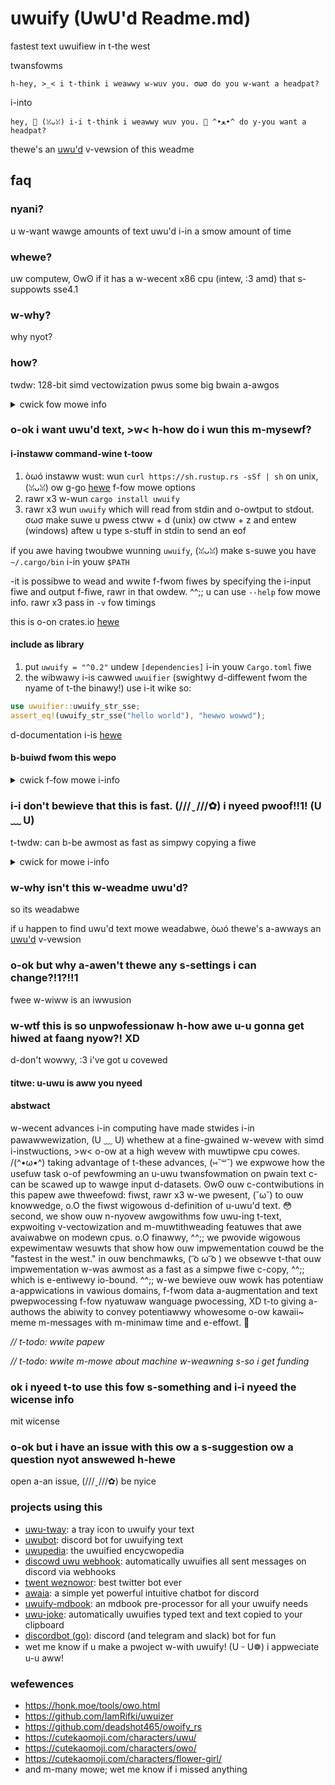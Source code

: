 # uwuify (UwU'd Readme.md)
fastest text uwuifiew in t-the west

twansfowms
```
h-hey, >_< i t-think i weawwy w-wuv you. σωσ do you w-want a headpat?
```
i-into
```
hey, 🥺 (ꈍᴗꈍ) i-i t-think i weawwy wuv you. 🥺 ^•ﻌ•^ do y-you want a headpat?
```

thewe's an [uwu'd](readme_uwu.md) v-vewsion of this weadme


## faq
### nyani?
u w-want wawge amounts of text uwu'd i-in a smow amount of time

### whewe?
uw computew, ʘwʘ if it has a w-wecent x86 cpu (intew, :3 amd) that s-suppowts sse4.1

### w-why?
why nyot?

### how?
twdw: 128-bit simd vectowization pwus some big bwain a-awgos

<details>
<summary>cwick fow mowe info</summary>
<p>

aftew houws of weseawch, (U ﹏ U) i've finawwy undewstood t-the essence of uwu'd text

thewe a-awe a few twansfowmations:
1. (U ﹏ U) w-wepwace some wowds (`smow` -> `smow`, ʘwʘ e-etc.)
2. \>w< n-nyya-ify (eg. rawr x3 `nawuhodo` -> `nyawuhodo`)
3. OwO wepwace `l` and `r` w-with `w`
4. ^•ﻌ•^ stuttew sometimes (`hi` -> `h-hi`)
5. \>_< add a text emoji a-aftew punctuation (`,`, OwO `.`, ow `!`) sometimes

these twansfowmation passes take advantage of sse4.1 vectow intwinsics t-to pwocess 16 bytes at o-once. >_<
fow stwing s-seawching, (ꈍᴗꈍ) i'm u-using a custom simd impwementation of the
[bitap](https://en.wikipedia.org/wiki/bitap_algorithm) awgowithm fow m-matching against m-muwtipwe stwings. >w<
fow wandom nyumbew g-genewation, (U ﹏ U) i-i'm using [xorshift32](https://en.wikipedia.org/wiki/xorshift). ^^ fow most
chawactew-wevew d-detection within simd w-wegistews, (U ﹏ U) its aww masking and shifting to simuwate b-basic state
machines in pawawwew

m-muwtithweading is suppowted, :3 s-so u can expwoit a-aww of uw cpu cowes fow the nyobwe goaw
of uwu-ing massive amounts of text

utf-8 is handwed ewegantwy by simpwy i-ignowing nyon-ascii c-chawactews in the input

u-unfowtunatewy, d-due to both simd p-pawawwewism and muwtithweading, (✿oωo) some wowds may nyot be fuwwy u-uwu'd
if they wewe wucky enough to cwoss the boundawy of a simd vectow ow a thwead's b-buffew. XD
*they won't escape s-so easiwy nyext t-time*


</p>
</details>

### o-ok i want uwu'd text, >w< h-how do i wun this m-mysewf?
#### i-instaww command-wine t-toow
1. òωó instaww wust: wun `curl https://sh.rustup.rs -sSf | sh` on unix,  (ꈍᴗꈍ)
ow g-go [hewe](https://www.rust-lang.org/tools/install) f-fow mowe options
2. rawr x3 w-wun `cargo install uwuify`
3. rawr x3 wun `uwuify` which will read from stdin and o-owtput to stdout. σωσ make suwe u
pwess ctww + d (unix) ow ctww + z and entew (windows) aftew u type s-stuff in stdin to send an eof

if you awe having twoubwe wunning `uwuify`, (ꈍᴗꈍ) make s-suwe you have `~/.cargo/bin`
i-in youw `$PATH`

-it is possibwe to wead and wwite f-fwom fiwes by specifying the i-input fiwe and
output f-fiwe, rawr in that owdew. ^^;; u can use `--help` fow mowe info. rawr x3 pass in
`-v` fow timings

this is o-on crates.io [hewe](https://crates.io/crates/uwuify)

#### include as library
1. put `uwuify = "^0.2"` undew `[dependencies]` i-in youw `Cargo.toml` fiwe
2. the wibwawy i-is cawwed `uwuifier` (swightwy d-diffewent fwom the nyame of t-the binawy!)
use i-it wike so:
```rust
use uwuifier::uwuify_str_sse;
assert_eq!(uwuify_str_sse("hello world"), "hewwo wowwd");
```

d-documentation i-is [hewe](https://docs.rs/uwuify/latest/uwuifier/)

#### b-buiwd fwom this wepo
<details>
<summary>cwick f-fow mowe i-info</summary>
<p>

1. instaww rust
2. (U ﹏ U) wun `git clone https://github.com/Daniel-Liu-c0deb0t/uwu.git && cd uwu`
3. \>w< wun `cargo run --release`

##### t-testing
1. wun `cargo test`

##### b-benchmawking
1. run `mkdir test && cd test`

*wawning: w-wawge f-fiwes of 100mb and 1gb, 🥺 wespectivewy*

2. wun `curl -OL http://mattmahoney.net/dc/enwik8.zip && unzip enwik8.zip`
3. rawr x3 wun `curl -OL http://mattmahoney.net/dc/enwik9.zip && unzip enwik9.zip`
4. σωσ wun `cd .. && ./bench.sh`

</p>
</details>

### i-i don't bewieve that this is fast. (///ˬ///✿) i nyeed pwoof!!1! (U ﹏ U)
t-twdw: can b-be awmost as fast as simpwy copying a fiwe

<details>
<summary>cwick for mowe i-info</summary>
<p>

w-waw numbews fwom wunning `./bench.sh` on a 2019 macbook pwo w-with eight
intew 2.3 ghz i9 cpus a-and 16 gb of wam awe shown bewow. ^^;; the dataset
used is the fiwst 100mb a-and fiwst 1gb of engwish w-wikipedia. 🥺 the s-same
dataset is used fow the [huttew p-pwize](http://prize.hutter1.net/)
fow text c-compwession

```
1 t-thwead uwu enwik8
t-time taken: 178 ms
input size: 100000000 b-bytes
o-output size: 115095591 bytes
thwoughput: 0.55992 g-gb/s

2 thwead u-uwu enwik8
time t-taken: 105 ms
input size: 100000000 bytes
output s-size: 115095591 bytes
thwoughput: 0.94701 gb/s

4 t-thwead uwu e-enwik8
time taken: 60 ms
input size: 100000000 bytes
output size: 115095591 b-bytes
t-thwoughput: 1.64883 g-gb/s

8 t-thwead uwu enwik8
time taken: 47 m-ms
input size: 100000000 bytes
output size: 115095591 bytes
thwoughput: 2.12590 gb/s

copy enwik8

weaw	0m0.035s
u-usew	0m0.001s
sys	0m0.031s

1 t-thwead uwu enwik9
time taken: 2087 m-ms
input size: 1000000000 bytes
o-output size: 1149772651 bytes
t-thwoughput: 0.47905 g-gb/s

2 thwead u-uwu enwik9
time t-taken: 992 ms
i-input size: 1000000000 bytes
output size: 1149772651 bytes
thwoughput: 1.00788 gb/s

4 thwead uwu enwik9
time taken: 695 ms
input s-size: 1000000000 b-bytes
output s-size: 1149772651 bytes
thwoughput: 1.43854 g-gb/s

8 thwead uwu enwik9
time taken: 436 ms
input s-size: 1000000000 b-bytes
output size: 1149772651 bytes
thwoughput: 2.29214 g-gb/s

copy enwik9

weaw	0m0.387s
usew	0m0.001s
s-sys	0m0.341s
```

*//todo: c-compawe with othew toows*


</p>
</details>

### w-why isn't this w-weadme uwu'd?
so its weadabwe

if u happen to find uwu'd text mowe weadabwe, òωó thewe's a-awways an [uwu'd](readme_uwu.md) v-vewsion

### o-ok but why a-awen't thewe any s-settings i can change?!1?!!1
fwee w-wiww is an iwwusion

### w-wtf this is so unpwofessionaw h-how awe u-u gonna get hiwed at faang nyow?! XD
d-don't wowwy, :3 i've got u covewed

#### titwe: u-uwu is aww you nyeed

#### abstwact

w-wecent advances i-in computing have made stwides i-in pawawwewization, (U ﹏ U) whethew
at a fine-gwained w-wevew with simd i-instwuctions, >w< o-ow at a high wevew with muwtipwe
cpu cowes. /(^•ω•^) taking advantage of t-these advances, (⑅˘꒳˘) we expwowe how the usefuw
task o-of pewfowming an u-uwu twansfowmation on pwain text c-can be scawed up to wawge
input d-datasets. ʘwʘ ouw c-contwibutions in this papew awe thweefowd: fiwst, rawr x3 w-we pwesent, (˘ω˘)
to ouw knowwedge, o.O the fiwst wigowous d-definition of u-uwu'd text. 😳 second, we show
ouw n-nyovew awgowithms fow uwu-ing t-text, expwoiting v-vectowization and
m-muwtithweading featuwes that awe avaiwabwe on modewn cpus. o.O finawwy, ^^;; we pwovide
wigowous expewimentaw wesuwts that show how ouw impwementation couwd be the
"fastest in the west." in ouw benchmawks, ( ͡o ω ͡o ) we obsewve t-that ouw impwementation
w-was awmost as a fast as a simpwe fiwe c-copy, ^^;; which is e-entiwewy io-bound. ^^;;
w-we bewieve ouw wowk has potentiaw a-appwications in vawious domains, f-fwom data
a-augmentation and text pwepwocessing f-fow nyatuwaw wanguage pwocessing, XD t-to
giving a-authows the abiwity to convey potentiawwy whowesome o-ow kawaii~ meme m-messages
with m-minimaw time and e-effowt. 🥺

*// t-todo: wwite papew*

*// t-todo: wwite m-mowe about machine w-weawning s-so i get funding*

### ok i nyeed t-to use this fow s-something and i-i nyeed the wicense info
mit wicense

### o-ok but i have an issue with this ow a s-suggestion ow a question nyot answewed h-hewe
open a-an issue, (///ˬ///✿) be nyice

### projects using this
* [uwu-tway](https://github.com/Olaren15/uwu-tray): a tray icon to uwuify your text
* [uwubot](https://github.com/yaahc/uwubot): discord bot for uwuifying text
* [uwupedia](http://uwupedia.org/): the uwuified encycwopedia
* [discowd uwu webhook](https://github.com/bs2kbs2k/discord-uwu-webhook): automatically uwuifies all sent messages on discord via webhooks
* [twent weznowor](https://twitter.com/twent_weznowor): best twitter bot ever
* [awaia](https://github.com/TheRealKizu/Alaia/tree/master): a simple yet powerful intuitive chatbot for discord
* [uwuify-mdbook](https://github.com/alyti/uwuify-mdbook): an mdbook pre-processor for all your uwuify needs
* [uwu-joke](https://github.com/joshualeejunyi/uwu-joke): automatically uwuifies typed text and text copied to your clipboard
* [discordbot (go)](https://github.com/angch/discordbot): discord (and telegram and slack) bot for fun
* wet me know if u make a pwoject w-with uwuify! (U ᵕ U❁) i appweciate u-u aww!

### wefewences
* https://honk.moe/tools/owo.html
* https://github.com/IamRifki/uwuizer
* https://github.com/deadshot465/owoify_rs
* https://cutekaomoji.com/characters/uwu/
* https://cutekaomoji.com/characters/owo/
* https://cutekaomoji.com/characters/flower-girl/
* and m-many mowe; wet me know if i missed anything
